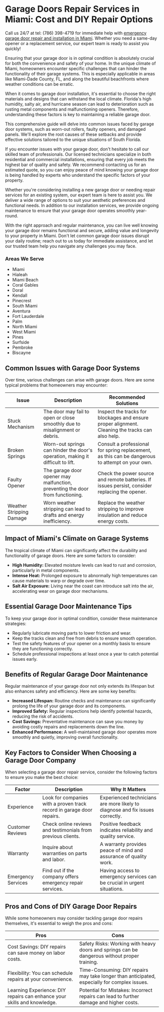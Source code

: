 # Garage Doors Repair Services in Miami: Cost and DIY Repair Options

Call us 24/7 at tel: (786) 398-4719 for immediate help with [emergency garage door repair and installation in Miami](https://olympusgaragedoorrepair.com/miami-gardens.php). Whether you need a same-day opener or a replacement service, our expert team is ready to assist you quickly!

Ensuring that your garage door is in optimal condition is absolutely crucial for both the convenience and safety of your home. In the unique climate of Miami, homeowners encounter specific challenges that can hinder the functionality of their garage systems. This is especially applicable in areas like Miami-Dade County, FL, and along the beautiful beachfronts where weather conditions can be erratic.

When it comes to garage door installation, it's essential to choose the right materials and designs that can withstand the local climate. Florida's high humidity, salty air, and hurricane season can lead to deterioration such as rusting metal components and malfunctioning openers. Therefore, understanding these factors is key to maintaining a reliable garage door.

This comprehensive guide will delve into common issues faced by garage door systems, such as worn-out rollers, faulty openers, and damaged panels. We'll explore the root causes of these setbacks and provide effective solutions tailored to the unique situations of South Florida.

If you encounter issues with your garage door, don't hesitate to call our skilled team of professionals. Our licensed technicians specialize in both residential and commercial installations, ensuring that every job meets the highest bar of quality and safety. We recommend contacting us for an estimated quote, so you can enjoy peace of mind knowing your garage door is being handled by experts who understand the specific factors of your property.

Whether you're considering installing a new garage door or needing repair services for an existing system, our expert team is here to assist you. We deliver a wide range of options to suit your aesthetic preferences and functional needs. In addition to our installation services, we provide ongoing maintenance to ensure that your garage door operates smoothly year-round.

With the right approach and regular maintenance, you can live well knowing your garage door remains functional and secure, adding value and longevity to your property in Miami. Don't let common garage door issues disrupt your daily routine; reach out to us today for immediate assistance, and let our trusted team help you navigate any challenges you may face.

### Areas We Serve
- Miami
- Hialeah
- Miami Beach
- Coral Gables
- Doral
- Kendall
- Pinecrest
- South Miami
- Aventura
- Fort Lauderdale
- Palm
- North Miami
- West Miami
- Pines
- Surfside
- Pembroke
- Biscayne

## Common Issues with Garage Door Systems
Over time, various challenges can arise with garage doors. Here are some typical problems that homeowners may encounter:

| Issue                | Description                                                          | Recommended Solutions                                            |
|----------------------|----------------------------------------------------------------------|----------------------------------------------------------------|
| Stuck Mechanism      | The door may fail to open or close smoothly due to misalignment or debris. | Inspect the tracks for blockages and ensure proper alignment. Cleaning the tracks can also help. |
| Broken Springs       | Worn-out springs can hinder the door's operation, making it difficult to lift. | Consult a professional for spring replacement, as this can be dangerous to attempt on your own. |
| Faulty Opener        | The garage door opener may malfunction, preventing the door from functioning. | Check the power source and remote batteries. If issues persist, consider replacing the opener. |
| Weather Stripping Damage | Worn weather stripping can lead to drafts and energy inefficiency. | Replace the weather stripping to improve insulation and reduce energy costs. |

## Impact of Miami's Climate on Garage Systems
The tropical climate of Miami can significantly affect the durability and functionality of garage doors. Here are some factors to consider:
- **High Humidity:** Elevated moisture levels can lead to rust and corrosion, particularly in metal components.
- **Intense Heat:** Prolonged exposure to abnormally high temperatures can cause materials to warp or degrade over time.
- **Salt Air Exposure:** Living near the coast can introduce salt into the air, accelerating wear on garage door mechanisms.

## Essential Garage Door Maintenance Tips
To keep your garage door in optimal condition, consider these maintenance strategies:
- Regularly lubricate moving parts to lower friction and wear.
- Keep the tracks clean and free from debris to ensure smooth operation.
- Test the safety features of your opener on a monthly basis to ensure they are functioning correctly.
- Schedule professional inspections at least once a year to catch potential issues early.

## Benefits of Regular Garage Door Maintenance
Regular maintenance of your garage door not only extends its lifespan but also enhances safety and efficiency. Here are some key benefits:
- **Increased Lifespan:** Routine checks and maintenance can significantly prolong the life of your garage door and its components.
- **Improved Safety:** Regular inspections help identify potential hazards, reducing the risk of accidents.
- **Cost Savings:** Preventative maintenance can save you money by avoiding costly repairs and replacements down the line.
- **Enhanced Performance:** A well-maintained garage door operates more smoothly and quietly, improving overall functionality.

## Key Factors to Consider When Choosing a Garage Door Company
When selecting a garage door repair service, consider the following factors to ensure you make the best choice:

| Factor              | Description                                                       | Why It Matters                                                |
|---------------------|-------------------------------------------------------------------|--------------------------------------------------------------|
| Experience           | Look for companies with a proven track record in garage door repairs. | Experienced technicians are more likely to diagnose and fix issues correctly. |
| Customer Reviews     | Check online reviews and testimonials from previous clients.      | Positive feedback indicates reliability and quality service.  |
| Warranty             | Inquire about warranties on parts and labor.                     | A warranty provides peace of mind and assurance of quality work. |
| Emergency Services    | Find out if the company offers emergency repair services.        | Having access to emergency services can be crucial in urgent situations. |

## Pros and Cons of DIY Garage Door Repairs
While some homeowners may consider tackling garage door repairs themselves, it's essential to weigh the pros and cons:

| Pros                     | Cons                                            |
|--------------------------|------------------------------------------------|
| Cost Savings: DIY repairs can save money on labor costs. | Safety Risks: Working with heavy doors and springs can be dangerous without proper training. |
| Flexibility: You can schedule repairs at your convenience. | Time-Consuming: DIY repairs may take longer than anticipated, especially for complex issues. |
| Learning Experience: DIY repairs can enhance your skills and knowledge. | Potential for Mistakes: Incorrect repairs can lead to further damage and higher costs. |
